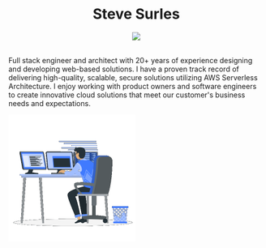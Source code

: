 <style>
  #main div {
    display: flex;
  }
</style>

<h1 align="center">Steve Surles</h1>

<p align="center">
  <a href="https://github.com/DenverCoder1/readme-typing-svg"><img src="https://readme-typing-svg.herokuapp.com?font=Time+New+Roman&color=%23C8BE25&size=25&center=true&vCenter=true&width=600&height=100&lines=AWS+Certified+Solutions+Architect;Bloomberg+INDG+Web+Application+Architect;Full+Stack+Developer/Tech+Lead/Architect;Specializing+in+AWS+Serverless+Architecture;"></a>
</p>

<div id="main">
  <div>
    <p align="left" style="display:flex">
    Full stack engineer and architect with 20+ years of experience designing and developing web-based solutions. I have a proven track record of delivering high-quality, scalable, secure solutions utilizing AWS Serverless Architecture. I enjoy working with product owners and software engineers to create innovative cloud solutions that meet our customer's business needs and expectations.
    </p>
  </div>

  <div>
    <picture> <img align="right" src="./images/programmer.gif?raw=true" width = 250px></picture>
  </div>
</div>
<!--
**stevesurles/stevesurles** is a ✨ _special_ ✨ repository because its `README.md` (this file) appears on your GitHub profile.

Here are some ideas to get you started:

- 🔭 I’m currently working on ...
- 🌱 I’m currently learning ...
- 👯 I’m looking to collaborate on ...
- 🤔 I’m looking for help with ...
- 💬 Ask me about ...
- 📫 How to reach me: ...
- 😄 Pronouns: ...
- ⚡ Fun fact: ...
-->
